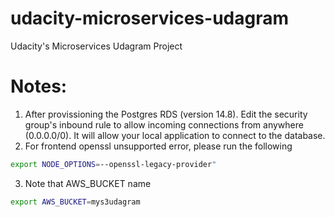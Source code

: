 # udacity-microservices-udagram
Udacity's Microservices Udagram Project


# Notes:
1. After provissioning the Postgres RDS (version 14.8). Edit the security group's inbound rule to allow incoming connections from anywhere (0.0.0.0/0). It will allow your local application to connect to the database.
2. For frontend openssl unsupported error, please run the following

```bash
export NODE_OPTIONS=--openssl-legacy-provider"
```

3. Note that AWS_BUCKET name
```bash
export AWS_BUCKET=mys3udagram
```